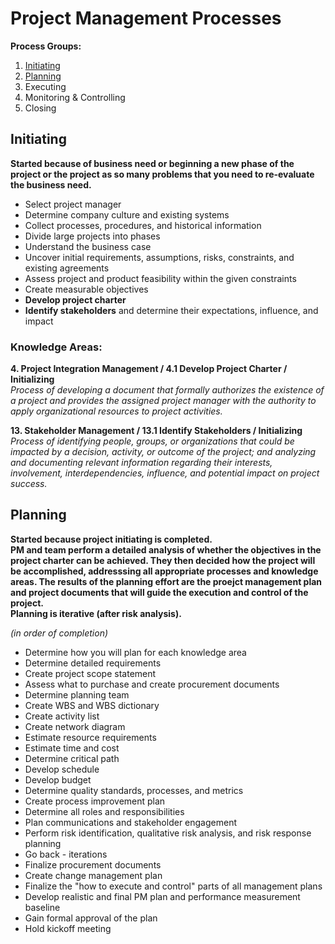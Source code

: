 # Project Management Processes

**Process Groups:**  
1. [Initiating](#initiating)  
2. [Planning](#planning)  
3. Executing  
4. Monitoring & Controlling  
5. Closing  

<a name="initiating"></a>
## Initiating
**Started because of business need or beginning a new phase of the project or the project as so many problems that you need to re-evaluate the business need.**  

- Select project manager  
- Determine company culture and existing systems  
- Collect processes, procedures, and historical information  
- Divide large projects into phases  
- Understand the business case  
- Uncover initial requirements, assumptions, risks, constraints, and existing agreements  
- Assess project and product feasibility within the given constraints  
- Create measurable objectives  
- **Develop project charter**  
- **Identify stakeholders** and determine their expectations, influence, and impact  

### Knowledge Areas:
**4. Project Integration Management / 4.1 Develop Project Charter / Initializing**  
_Process of developing a document that formally authorizes the existence of a project and provides the assigned project manager with the authority to apply organizational resources to project activities._  

**13. Stakeholder Management / 13.1 Identify Stakeholders / Initializing**  
_Process of identifying people, groups, or organizations that could be impacted by a decision, activity, or outcome of the project; and analyzing and documenting relevant information regarding their interests, involvement, interdependencies, influence, and potential impact on project success._  

<a name="planning"></a>
## Planning
**Started because project initiating is completed.**  
**PM and team perform a detailed analysis of whether the objectives in the project charter can be achieved.  They then decided how the project will be accomplished, addresssing all appropriate processes and knowledge areas.  The results of the planning effort are the proejct management plan and project documents that will guide the execution and control of the project.**  
**Planning is iterative (after risk analysis).**  

_(in order of completion)_  
- Determine how you will plan for each knowledge area  
- Determine detailed requirements  
- Create project scope statement  
- Assess what to purchase and create procurement documents  
- Determine planning team  
- Create WBS and WBS dictionary  
- Create activity list  
- Create network diagram  
- Estimate resource requirements  
- Estimate time and cost  
- Determine critical path  
- Develop schedule  
- Develop budget  
- Determine quality standards, processes, and metrics  
- Create process improvement plan  
- Determine all roles and responsibilities  
- Plan communications and stakeholder engagement  
- Perform risk identification, qualitative risk analysis, and risk response planning  
- Go back - iterations  
- Finalize procurement documents  
- Create change management plan  
- Finalize the "how to execute and control" parts of all management plans  
- Develop realistic and final PM plan and performance measurement baseline  
- Gain formal approval of the plan  
- Hold kickoff meeting

